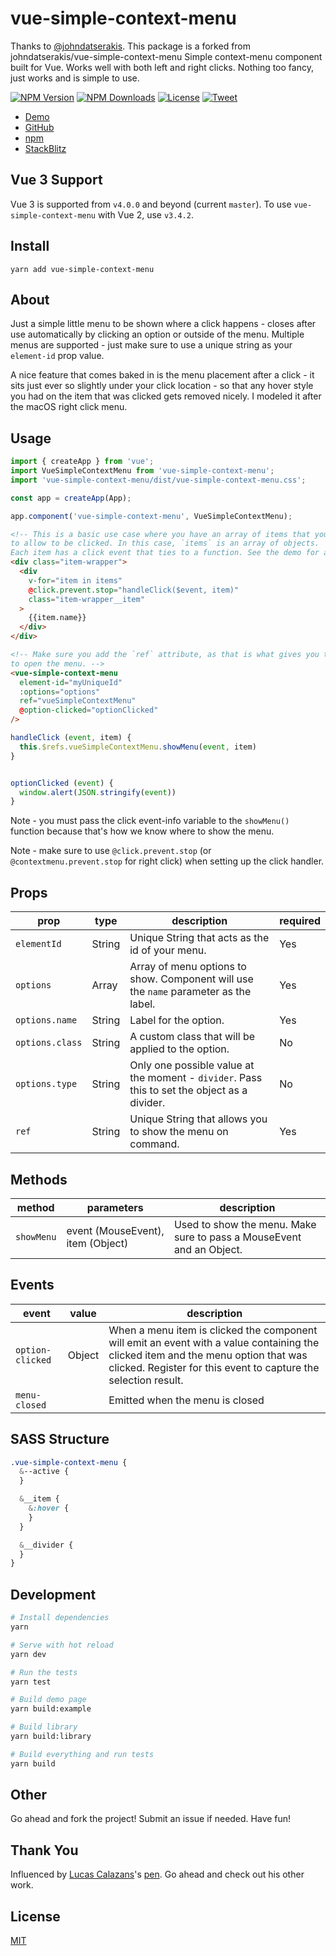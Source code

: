 # vue-simple-context-menu
Thanks to  [@johndatserakis](https://github.com/johndatserakis). This package is a forked from johndatserakis/vue-simple-context-menu
Simple context-menu component built for Vue. Works well with both left and right clicks. Nothing too fancy, just works and is simple to use.

<p align="left">
  <a href="https://www.npmjs.com/package/vue-simple-context-menu"><img src="https://img.shields.io/npm/v/vue-simple-context-menu.svg" alt="NPM Version"></a>
  <a href="https://www.npmjs.com/package/vue-simple-context-menu"><img src="https://img.shields.io/npm/dm/vue-simple-context-menu.svg" alt="NPM Downloads"></a>
  <a href="http://opensource.org/licenses/MIT"><img src="https://img.shields.io/badge/license-MIT-blue.svg" alt="License"></a>
  <a href="https://twitter.com/intent/tweet?url=https%3A%2F%2Fgithub.com%2Fjohndatserakis%2Fvue-simple-context-menu&text=Check%20out%20vue-simple-context-menu%20on%20GitHub&via=johndatserakis">
  <img src="https://img.shields.io/twitter/url/https/github.com/johndatserakis/vue-simple-context-menu.svg?style=social" alt="Tweet"></a>
</p>

- [Demo](https://johndatserakis.github.io/vue-simple-context-menu/)
- [GitHub](https://github.com/johndatserakis/vue-simple-context-menu)
- [npm](https://www.npmjs.com/package/vue-simple-context-menu)
- [StackBlitz](https://stackblitz.com/edit/vue-chj3sg?file=src/App.vue)

## Vue 3 Support

Vue 3 is supported from `v4.0.0` and beyond (current `master`). To use `vue-simple-context-menu` with Vue 2, use `v3.4.2`.

## Install

```
yarn add vue-simple-context-menu
```

## About

Just a simple little menu to be shown where a click happens - closes after use automatically by clicking an option or outside of the menu. Multiple menus are supported - just make sure to use a unique string as your `element-id` prop value.

A nice feature that comes baked in is the menu placement after a click - it sits just ever so slightly under your click location - so that any hover style you had on the item that was clicked gets removed nicely. I modeled it after the macOS right click menu.

## Usage

```js
import { createApp } from 'vue';
import VueSimpleContextMenu from 'vue-simple-context-menu';
import 'vue-simple-context-menu/dist/vue-simple-context-menu.css';

const app = createApp(App);

app.component('vue-simple-context-menu', VueSimpleContextMenu);
```

```html
<!-- This is a basic use case where you have an array of items that you want
to allow to be clicked. In this case, `items` is an array of objects.
Each item has a click event that ties to a function. See the demo for a full example (with multiple menus as well). -->
<div class="item-wrapper">
  <div
    v-for="item in items"
    @click.prevent.stop="handleClick($event, item)"
    class="item-wrapper__item"
  >
    {{item.name}}
  </div>
</div>

<!-- Make sure you add the `ref` attribute, as that is what gives you the ability
to open the menu. -->
<vue-simple-context-menu
  element-id="myUniqueId"
  :options="options"
  ref="vueSimpleContextMenu"
  @option-clicked="optionClicked"
/>
```

```js
handleClick (event, item) {
  this.$refs.vueSimpleContextMenu.showMenu(event, item)
}


optionClicked (event) {
  window.alert(JSON.stringify(event))
}
```

Note - you must pass the click event-info variable to the `showMenu()` function because that's how we know where to show the menu.

Note - make sure to use `@click.prevent.stop` (or `@contextmenu.prevent.stop` for right click) when setting up the click handler.

## Props

| prop            | type   | description                                                                                  | required |
| --------------- | ------ | -------------------------------------------------------------------------------------------- | -------- |
| `elementId`     | String | Unique String that acts as the id of your menu.                                              | Yes      |
| `options`       | Array  | Array of menu options to show. Component will use the `name` parameter as the label.         | Yes      |
| `options.name`  | String | Label for the option.                                                                        | Yes      |
| `options.class` | String | A custom class that will be applied to the option.                                           | No       |
| `options.type`  | String | Only one possible value at the moment - `divider`. Pass this to set the object as a divider. | No       |
| `ref`           | String | Unique String that allows you to show the menu on command.                                   | Yes      |

## Methods

| method     | parameters                        | description                                                          |
| ---------- | --------------------------------- | -------------------------------------------------------------------- |
| `showMenu` | event (MouseEvent), item (Object) | Used to show the menu. Make sure to pass a MouseEvent and an Object. |

## Events

| event            | value  | description                                                                                                                                                                                          |
| ---------------- | ------ | ---------------------------------------------------------------------------------------------------------------------------------------------------------------------------------------------------- |
| `option-clicked` | Object | When a menu item is clicked the component will emit an event with a value containing the clicked item and the menu option that was clicked. Register for this event to capture the selection result. |
| `menu-closed`    |        | Emitted when the menu is closed                                                                                                                                                                      |

## SASS Structure

```scss
.vue-simple-context-menu {
  &--active {
  }

  &__item {
    &:hover {
    }
  }

  &__divider {
  }
}
```

## Development

```bash
# Install dependencies
yarn

# Serve with hot reload
yarn dev

# Run the tests
yarn test

# Build demo page
yarn build:example

# Build library
yarn build:library

# Build everything and run tests
yarn build
```

## Other

Go ahead and fork the project! Submit an issue if needed. Have fun!

## Thank You

Influenced by [Lucas Calazans](https://codepen.io/lucascalazans)'s [pen](https://codepen.io/lucascalazans/pen/ALvVVw). Go ahead and check out his other work.

## License

[MIT](http://opensource.org/licenses/MIT)
